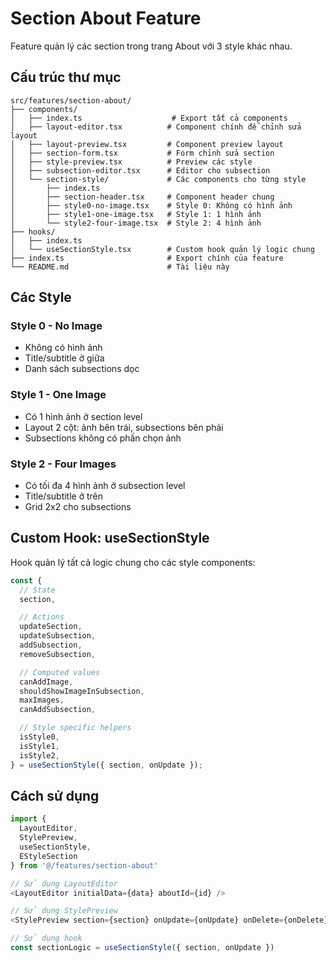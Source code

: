 # Section About Feature

Feature quản lý các section trong trang About với 3 style khác nhau.

## Cấu trúc thư mục

```
src/features/section-about/
├── components/
│   ├── index.ts                    # Export tất cả components
│   ├── layout-editor.tsx          # Component chính để chỉnh sửa layout
│   ├── layout-preview.tsx         # Component preview layout
│   ├── section-form.tsx           # Form chỉnh sửa section
│   ├── style-preview.tsx          # Preview các style
│   ├── subsection-editor.tsx      # Editor cho subsection
│   └── section-style/             # Các components cho từng style
│       ├── index.ts
│       ├── section-header.tsx     # Component header chung
│       ├── style0-no-image.tsx    # Style 0: Không có hình ảnh
│       ├── style1-one-image.tsx   # Style 1: 1 hình ảnh
│       └── style2-four-image.tsx  # Style 2: 4 hình ảnh
├── hooks/
│   ├── index.ts
│   └── useSectionStyle.tsx        # Custom hook quản lý logic chung
├── index.ts                       # Export chính của feature
└── README.md                      # Tài liệu này
```

## Các Style

### Style 0 - No Image

- Không có hình ảnh
- Title/subtitle ở giữa
- Danh sách subsections dọc

### Style 1 - One Image

- Có 1 hình ảnh ở section level
- Layout 2 cột: ảnh bên trái, subsections bên phải
- Subsections không có phần chọn ảnh

### Style 2 - Four Images

- Có tối đa 4 hình ảnh ở subsection level
- Title/subtitle ở trên
- Grid 2x2 cho subsections

## Custom Hook: useSectionStyle

Hook quản lý tất cả logic chung cho các style components:

```typescript
const {
  // State
  section,

  // Actions
  updateSection,
  updateSubsection,
  addSubsection,
  removeSubsection,

  // Computed values
  canAddImage,
  shouldShowImageInSubsection,
  maxImages,
  canAddSubsection,

  // Style specific helpers
  isStyle0,
  isStyle1,
  isStyle2,
} = useSectionStyle({ section, onUpdate });
```

## Cách sử dụng

```typescript
import {
  LayoutEditor,
  StylePreview,
  useSectionStyle,
  EStyleSection
} from '@/features/section-about'

// Sử dụng LayoutEditor
<LayoutEditor initialData={data} aboutId={id} />

// Sử dụng StylePreview
<StylePreview section={section} onUpdate={onUpdate} onDelete={onDelete} />

// Sử dụng hook
const sectionLogic = useSectionStyle({ section, onUpdate })
```
